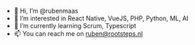 - 👋 Hi, I’m @rubenmaas
- 👀 I’m interested in React Native, VueJS, PHP, Python, ML, AI
- 🌱 I’m currently learning Scrum, Typescript
- 📫 You can reach me on ruben@rootsteps.nl
